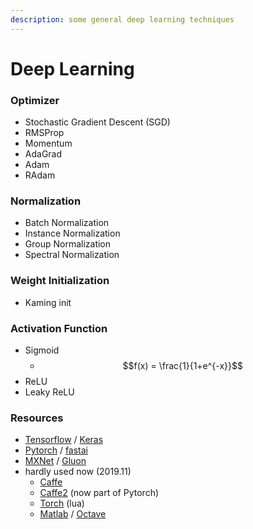 ```yaml
---
description: some general deep learning techniques
---
```


# Deep Learning

### Optimizer

* Stochastic Gradient Descent \(SGD\)
* RMSProp
* Momentum
* AdaGrad
* Adam
* RAdam

### Normalization

* Batch Normalization
* Instance Normalization
* Group Normalization
* Spectral Normalization

### Weight Initialization

* Kaming init

### Activation Function

* Sigmoid
  * $$f(x) = \frac{1}{1+e^{-x}}$$
* ReLU
* Leaky ReLU

### Resources

* [Tensorflow](https://www.tensorflow.org/) / [Keras](https://keras.io/)
* [Pytorch](https://pytorch.org/) / [fastai](https://docs.fast.ai/)
* [MXNet](https://mxnet.apache.org/) / [Gluon](https://gluon.mxnet.io/)
* hardly used now \(2019.11\)
  * [Caffe](https://caffe.berkeleyvision.org/)
  * [Caffe2](https://caffe2.ai/) \(now part of Pytorch\)
  * [Torch](http://torch.ch/) \(lua\)
  * [Matlab](https://www.mathworks.com/products/matlab.html) / [Octave](https://www.gnu.org/software/octave/)

